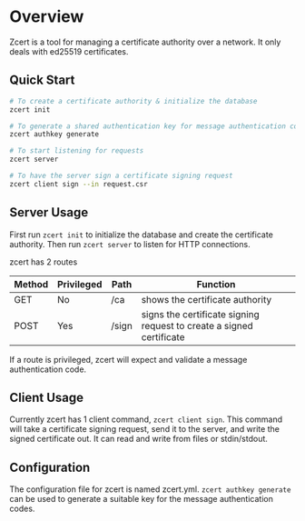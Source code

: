 # Overview
Zcert is a tool for managing a certificate authority over a network. It only deals with ed25519 certificates.

## Quick Start
```bash
# To create a certificate authority & initialize the database
zcert init

# To generate a shared authentication key for message authentication codes
zcert authkey generate

# To start listening for requests
zcert server

# To have the server sign a certificate signing request
zcert client sign --in request.csr
```

## Server Usage
First run `zcert init` to initialize the database and create the certificate authority. Then run `zcert server` to listen for HTTP connections.

zcert has 2 routes

| Method | Privileged | Path | Function |
|--------|------------|------|----------|
| GET    | No         | /ca  | shows the certificate authority |
| POST   | Yes        | /sign | signs the certificate signing request to create a signed certificate |

If a route is privileged, zcert will expect and validate a message authentication code. 

## Client Usage
Currently zcert has 1 client command, `zcert client sign`. This command will take a certificate signing request, send it to the server, and write the signed certificate out. It can read and write from files or stdin/stdout.

## Configuration
The configuration file for zcert is named zcert.yml. `zcert authkey generate` can be used to generate a suitable key for the message authentication codes. 
